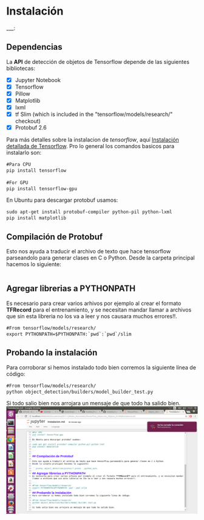 # Instalación
___:

## Dependencias

La **API** de detección de objetos de Tensorflow depende de las siguientes bibliotecas:

- [x] Jupyter Notebook
- [x] Tensorflow
- [x] Pillow 
- [X] Matplotlib
- [X] lxml
- [x] tf Slim (which is included in the "tensorflow/models/research/" checkout)
- [x] Protobuf 2.6

Para más detalles sobre la instalacion de *tensorflow*, aquí [Instalación detallada de Tensorflow](https://www.tensorflow.org/install/). 
Pro lo general los comandos basicos para instalarlo son:

```
#Para CPU
pip install tensorflow

#For GPU
pip install tensorflow-gpu
```
En Ubuntu para descargar protobuf usamos:
```
sudo apt-get install protobuf-compiler python-pil python-lxml
pip install matplotlib

```

## Compilación de Protobuf

Esto nos ayuda a traducir el archivo de texto que hace tensorflow parseandolo para generar clases en C o Python.
Desde la carpeta principal hacemos lo siguiente:

```protoc object_detection/protos/*.proto --python_out=
```
## Agregar librerias a PYTHONPATH
Es necesario para crear varios arhivos por ejemplo al crear el formato **TFRecord** para el entrenamiento, y se necesitan mandar llamar a archivos que sin esta libreria no los va a leer y nos causara muchos errores!!.

```
#From tensorflow/models/research/
export PYTHONPATH=$PYTHONPATH:`pwd`:`pwd`/slim
```
## Probando la instalación
Para corroborar si hemos instalado todo bien corremos la siguiente línea de código:
```
#From tensorflow/models/research/
python object_detection/builders/model_builder_test.py
```
Si todo salio bien nos arrojara un mensaje de que todo ha salido bien.
![](imagenes/ok.png)
